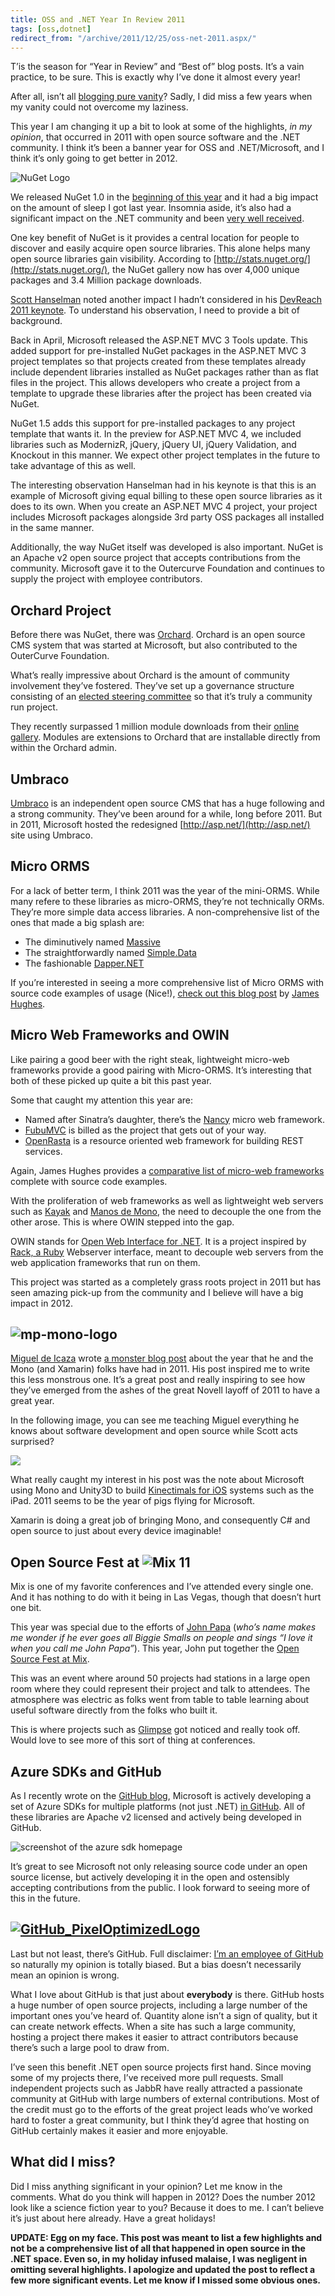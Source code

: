 ```yaml
---
title: OSS and .NET Year In Review 2011
tags: [oss,dotnet]
redirect_from: "/archive/2011/12/25/oss-net-2011.aspx/"
---
```


T’is the season for “Year in Review” and “Best of” blog posts. It’s a
vain practice, to be sure. This is exactly why I’ve done it almost
every year!

After all, isn’t all [blogging pure
vanity](https://haacked.com/archive/2004/10/08/bloggingispurevanity.aspx "Blogging is pure vanity")? Sadly, I did miss a few years when my vanity could not overcome my laziness.

This year I am changing it up a bit to look at some of the highlights,
*in my opinion*, that occurred in 2011 with open source software and the
.NET community. I think it’s been a banner year for OSS and
.NET/Microsoft, and I think it’s only going to get better in 2012.

![NuGet
Logo](https://haacked.com/images/haacked_com/WindowsLiveWriter/A-Look-Back-Open-Source-and-.NET-2011_CBF9/nugetlogo_3.png "NuGet")

We released NuGet 1.0 in the [beginning of this
year](https://haacked.com/archive/2011/01/13/aspnetmvc3-released.aspx "ASP.NET MVC 3")
and it had a big impact on the amount of sleep I got last year. Insomnia
aside, it’s also had a significant impact on the .NET community and been
[very well
received](http://nuget.codeplex.com/wikipage?title=What%20people%20are%20saying "What folks are saying about NuGet").

One key benefit of NuGet is it provides a central location for people to
discover and easily acquire open source libraries. This alone helps many
open source libraries gain visibility. According to
[http://stats.nuget.org/](http://stats.nuget.org/), the NuGet gallery
now has over 4,000 unique packages and 3.4 Million package downloads.

[Scott
Hanselman](http://www.hanselman.com/blog/ "Scott Hanselman's Blog")
noted another impact I hadn’t considered in his [DevReach 2011
keynote](http://www.youtube.com/watch?v=bqVTIGPPFWo "DevReach 2011 Keynote").
To understand his observation, I need to provide a bit of background.

Back in April, Microsoft released the ASP.NET MVC 3 Tools update. This
added support for pre-installed NuGet packages in the ASP.NET MVC 3
project templates so that projects created from these templates already
include dependent libraries installed as NuGet packages rather than as
flat files in the project. This allows developers who create a project
from a template to upgrade these libraries after the project has been
created via NuGet.

NuGet 1.5 adds this support for pre-installed packages to any project
template that wants it. In the preview for ASP.NET MVC 4, we included
libraries such as ModernizR, jQuery, jQuery UI, jQuery Validation, and
Knockout in this manner. We expect other project templates in the future
to take advantage of this as well.

The interesting observation Hanselman had in his keynote is that this is
an example of Microsoft giving equal billing to these open source
libraries as it does to its own. When you create an ASP.NET MVC 4
project, your project includes Microsoft packages alongside 3rd party
OSS packages all installed in the same manner.

Additionally, the way NuGet itself was developed is also important.
NuGet is an Apache v2 open source project that accepts contributions
from the community. Microsoft gave it to the Outercurve Foundation and
continues to supply the project with employee contributors.

Orchard Project
---------------

Before there was NuGet, there was
[Orchard](http://orchard.codeplex.com/ "Orchard Project"). Orchard is an
open source CMS system that was started at Microsoft, but also
contributed to the OuterCurve Foundation.

What’s really impressive about Orchard is the amount of community
involvement they’ve fostered. They’ve set up a governance structure
consisting of an [elected steering
committee](http://orchard.codeplex.com/discussions/270600 "Steering committee")
so that it’s truly a community run project.

They recently surpassed 1 million module downloads from their [online
gallery](http://gallery.orchardproject.net/ "Modules"). Modules are
extensions to Orchard that are installable directly from within the
Orchard admin.

Umbraco
-------

[Umbraco](http://umbraco.com/ "Umbraco") is an independent open source
CMS that has a huge following and a strong community. They’ve been
around for a while, long before 2011. But in 2011, Microsoft hosted the
redesigned [http://asp.net/](http://asp.net/) site using Umbraco.

Micro ORMS
----------

For a lack of better term, I think 2011 was the year of the mini-ORMS.
While many refere to these libraries as micro-ORMS, they’re not
technically ORMs. They’re more simple data access libraries. A
non-comprehensive list of the ones that made a big splash are:

-   The diminutively named
    [Massive](https://github.com/robconery/massive "Massive")
-   The straightforwardly named
    [Simple.Data](https://github.com/markrendle/Simple.Data "Simple.Data")
-   The fashionable
    [Dapper.NET](http://code.google.com/p/dapper-dot-net/ "Dapper.NET")

If you’re interested in seeing a more comprehensive list of Micro ORMS
with source code examples of usage (Nice!), [check out this blog
post](http://yobriefca.se/blog/2011/06/21/microorms-for-dotnet-inserts-updates-deletes/ "Micro-ORMS for .NET")
by [James Hughes](http://yobriefca.se/ "James Hughes").

Micro Web Frameworks and OWIN
-----------------------------

Like pairing a good beer with the right steak, lightweight micro-web
frameworks provide a good pairing with Micro-ORMS. It’s interesting
that  both of these picked up quite a bit this past year.

Some that caught my attention this year are:

-   Named after Sinatra’s daughter, there’s the
    [Nancy](https://github.com/NancyFx/Nancy#readme "Nancy") micro web
    framework.
-   [FubuMVC](http://mvc.fubu-project.org/ "Fubu Project") is billed as
    the project that gets out of your way.
-   [OpenRasta](https://github.com/openrasta/openrasta-stable/wiki) is a
    resource oriented web framework for building REST services.

Again, James Hughes provides a [comparative list of micro-web
frameworks](http://yobriefca.se/blog/2011/07/18/micro-web-frameworks-101-tinyweb/ "Comparative list of micro-web frameworks")
complete with source code examples.

With the proliferation of web frameworks as well as lightweight web
servers such as [Kayak](http://kayakhttp.com/ "Kayak") and [Manos de
Mono](http://jacksonh.tumblr.com/post/1159500924/manos-de-mono-the-manifesto "Manos de Mono"),
the need to decouple the one from the other arose. This is where OWIN
stepped into the gap.

OWIN stands for [Open Web Interface for .NET](http://owin.org/ "OWIN").
It is a project inspired by [Rack, a
Ruby](http://rack.rubyforge.org/ "Rack") Webserver interface, meant to
decouple web servers from the web application frameworks that run on
them.

This project was started as a completely grass roots project in 2011 but
has seen amazing pick-up from the community and I believe will have a
big impact in 2012.

![mp-mono-logo](https://haacked.com/images/haacked_com/WindowsLiveWriter/A-Look-Back-Open-Source-and-.NET-2011_CBF9/mp-mono-logo_3.png "mp-mono-logo")
-------------------------------------------------------------------------------------------------------------------------------------------------------

[Miguel de Icaza](http://tirania.org/blog/ "Miguel De Icaza's Blog")
wrote [a monster blog
post](http://tirania.org/blog/archive/2011/Dec-21.html "Mono 2011")
about the year that he and the Mono (and Xamarin) folks have had in
2011. His post inspired me to write this less monstrous one. It’s a
great post and really inspiring to see how they’ve emerged from the
ashes of the great Novell layoff of 2011 to have a great year.

In the following image, you can see me teaching Miguel everything he
knows about software development and open source while Scott acts
surprised?

![](https://haacked.com/images/haacked_com/WindowsLiveWriter/A-Look-Back-at-Mix-11_D597/trouble-inc_2.jpg)

What really caught my interest in his post was the note about Microsoft
using Mono and Unity3D to build [Kinectimals for
iOS](http://itunes.apple.com/us/app/kinectimals/id482365195?mt=8 "Kinectimals")
systems such as the iPad. 2011 seems to be the year of pigs flying for
Microsoft.

Xamarin is doing a great job of bringing Mono, and consequently C# and
open source to just about every device imaginable!

Open Source Fest at ![Mix 11](https://haacked.com/images/haacked_com/WindowsLiveWriter/A-Look-Back-Open-Source-and-.NET-2011_CBF9/mix11-logo_3.jpg "Mix 11")
-------------------------------------------------------------------------------------------------------------------------------------------------------------

Mix is one of my favorite conferences and I’ve attended every single
one. And it has nothing to do with it being in Las Vegas, though that
doesn’t hurt one bit.

This year was special due to the efforts of [John
Papa](http://johnpapa.net/ "John Papa's Blog") (*who’s name makes me
wonder if he ever goes all Biggie Smalls on people and sings “I love it
when you call me John Papa”*). This year, John put together the [Open
Source Fest at
Mix](http://live.visitmix.com/OpenSourceFest "Open Source Fest at Mix 2011").

This was an event where around 50 projects had stations in a large open
room where they could represent their project and talk to attendees. The
atmosphere was electric as folks went from table to table learning about
useful software directly from the folks who built it.

This is where projects such as
[Glimpse](http://getglimpse.com/ "Glimpse") got noticed and really took
off. Would love to see more of this sort of thing at conferences.

Azure SDKs and GitHub
---------------------

As I recently wrote on the [GitHub
blog](https://github.com/blog/1010-azure-on-github "Azure on GitHub"),
Microsoft is actively developing a set of Azure SDKs for multiple
platforms (not just .NET) [in
GitHub](https://github.com/WindowsAzure/azure-sdk-for-net "Azure SDK for .NET in GitHub").
All of these libraries are Apache v2 licensed and actively being
developed in GitHub.

![screenshot of the azure sdk
homepage](https://haacked.com/images/haacked_com/WindowsLiveWriter/A-Look-Back-Open-Source-and-.NET-2011_CBF9/Source-code-on-github_3.png "Azure SDK source code on GitHub")

It’s great to see Microsoft not only releasing source code under an open
source license, but actively developing it in the open and ostensibly
accepting contributions from the public. I look forward to seeing more
of this in the future.

[![GitHub\_PixelOptimizedLogo](https://haacked.com/images/haacked_com/WindowsLiveWriter/A-Look-Back-Open-Source-and-.NET-2011_CBF9/github-logo_thumb_1.png "GitHub_PixelOptimizedLogo")](https://haacked.com/images/haacked_com/WindowsLiveWriter/A-Look-Back-Open-Source-and-.NET-2011_CBF9/github-logo_4.png)
-----------------------------------------------------------------------------------------------------------------------------------------------------------------------------------------------------------------------------------------------------------------------------------------------------------------

Last but not least, there’s GitHub. Full disclaimer: [I’m an employee of
GitHub](https://github.com/blog/1002-phil-haack-is-a-githubber "Phil Haack is a GitHubber")
so naturally my opinion is totally biased. But a bias doesn’t
necessarily mean an opinion is wrong.

What I love about GitHub is that just about **everybody** is there.
GitHub hosts a huge number of open source projects, including a large
number of the important ones you’ve heard of. Quantity alone isn’t a
sign of quality, but it can create network effects. When a site has such
a large community, hosting a project there makes it easier to attract
contributors because there’s such a large pool to draw from.

I’ve seen this benefit .NET open source projects first hand. Since
moving some of my projects there, I’ve received more pull requests.
Small independent projects such as JabbR have really attracted a
passionate community at GitHub with large numbers of external
contributions. Most of the credit must go to the efforts of the great
project leads who’ve worked hard to foster a great community, but I
think they’d agree that hosting on GitHub certainly makes it easier and
more enjoyable.

What did I miss?
----------------

Did I miss anything significant in your opinion? Let me know in the
comments. What do you think will happen in 2012? Does the number 2012
look like a science fiction year to you? Because it does to me. I can’t
believe it’s just about here already. Have a great holidays!

**UPDATE: Egg on my face. This post was meant to list a few highlights
and not be a comprehensive list of all that happened in open source in
the .NET space. Even so, in my holiday infused malaise, I was negligent
in omitting several highlights. I apologize and updated the post to
reflect a few more significant events. Let me know if I missed some
obvious ones.**

